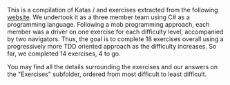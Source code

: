 This is a compilation of Katas / and exercises extracted from the following [website](https://edabit.com).
We undertook it as a three member team using C# as a programming language.
Following a mob programming approach, each member was a driver on one exercise for each difficulty level, accompanied by two navigators.
Thus, the goal is to complete 18 exercises overall using a progressively more TDD oriented approach as the difficulty increases.
So far, we completed 14 exercises, 4 to go. 

You may find all the details surrounding the exercises and our answers on the "Exercises" subfolder, ordered from most difficult to least difficult.

